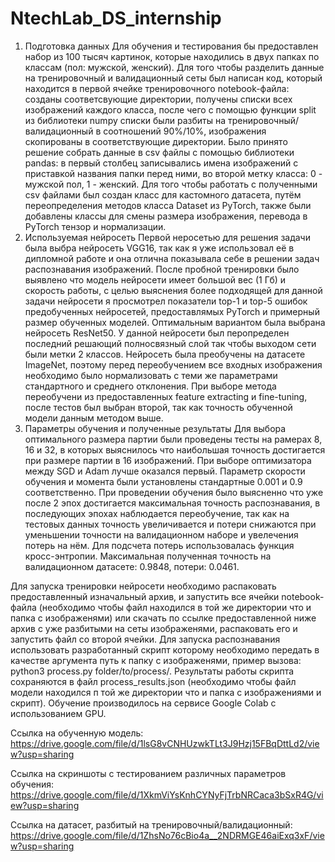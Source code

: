 # NtechLab_DS_internship
1. Подготовка данных
Для обучения и тестирования бы предоставлен набор из 100 тысяч картинок, которые находились в двух папках по классам (пол: мужской, женский). Для того чтобы разделить данные на тренировочный и валидационный сеты был написан код, который находится в первой ячейке тренировочного notebook-файла: созданы соответсвующие директории, получены списки всех изображений каждого класса, после чего с помощью функции split из библиотеки numpy списки были разбиты на тренировочный/валидационный в соотношений 90%/10%, изображения скопированы в соответствующие директории. Было принято решение собрать данные в csv файлы с помощью библиотеки pandas: в первый столбец записывались имена изображений с приставкой названия папки перед ними, во второй метку класса: 0 - мужской пол, 1 - женский. Для того чтобы работать с полученными csv файлами был создан класс для кастомного датасета, путём переопределения методов класса Dataset из PyTorch, также были добавлены классы для смены размера изображения, перевода в PyTorch тензор и нормализации.
2. Используемая нейросеть
Первой неросетью для решения задачи была выбра нейросеть VGG16, так как я уже использовал её в дипломной работе и она отлична показывала себе в решении задач распознавания изображений. После пробной тренировки было выявлено что модель нейросети имеет большой вес (1 Гб) и скорость работы, с целью выяснения более подходящей для данной задачи нейросети я просмотрел показатели top-1 и top-5 ошибок предобученных нейросетей, предоставлямых PyTorch и примерный размер обученных моделей. Оптимальным вариантом была выбрана нейросеть ResNet50. У данной нейросети был перопределен последний решающий полносвязный слой так чтобы выходом сети были метки 2 классов. Нейросеть была преобучены на датасете ImageNet, поэтому перед переобучением все входных изображения необходимо было нормализовать с теми же параметрами стандартного и среднего отклонения. При выборе метода переобучени из предоставленных feature extracting  и fine-tuning, после тестов был выбран второй, так как точность обученной модели данным методом выше.
3. Параметры обучения и полученные результаты
Для выбора оптимального размера партии были проведены тесты на рамерах 8, 16 и 32, в которых выяснилось что наибольшая точность достигается при размере партии в 16 изображений. При выборе оптимизатора между SGD и Adam лучше оказался первый. Параметр скорости обучения и момента были установлены стандартные 0.001 и 0.9 соответственно. При проведении обучения было выясненно что уже после 2 эпох достигается максимальная точность распознавания, в последующих эпохах наблюдается переобучение, так как на тестовых данных точность увеличивается и потери снижаются при уменьшении точности на валидационном наборе и увелечения потерь на нём. Для подсчета потерь использовалась функция кросс-энтропии. Максимальная полученная точность на валидационном датасете: 0.9848, потери: 0.0461.

Для запуска тренировки нейросети необходимо распаковать предоставленный изначальный архив, и запустить все ячейки notebook-файла (необходимо чтобы файл находился в той же директории что и папка с изображенями) или скачать по ссылке предоставленной ниже архив с уже разбитыми на сеты изображенями, распаковать его и запустить файл со второй ячейки. Для запуска распознавания использовать разработанный скрипт которому необходимо передать в качестве аргумента путь к папку с изображенями, пример вызова: python3 process.py folder/to/process/. Результаты работы скрипта сохраняются в файл process_results.json (необходимо чтобы файл модели находился п той же директории что и папка с изображениями и скрипт). Обучение производилось на сервисе Google Colab с использованием GPU.

Ссылка на обученную модель: https://drive.google.com/file/d/1lsG8vCNHUzwkTLt3J9Hzj15FBqDttLd2/view?usp=sharing

Ссылка на скриншоты с тестированием различных параметров обучения: https://drive.google.com/file/d/1XkmViYsKnhCYNyFjTrbNRCaca3bSxR4G/view?usp=sharing

Ссылка на датасет, разбитый на тренировочный/валидационный: https://drive.google.com/file/d/1ZhsNo76cBio4a__2NDRMGE46aiExq3xF/view?usp=sharing
